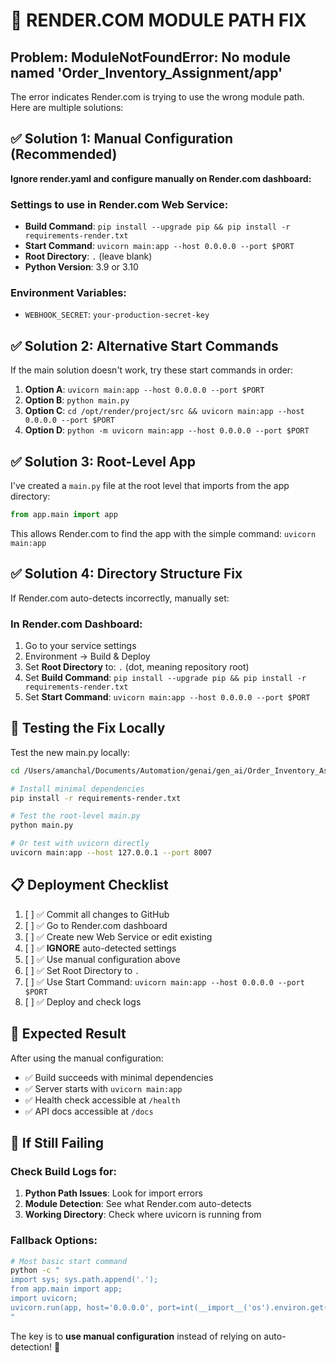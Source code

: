 # 🚨 RENDER.COM MODULE PATH FIX

## Problem: ModuleNotFoundError: No module named 'Order_Inventory_Assignment/app'

The error indicates Render.com is trying to use the wrong module path. Here are multiple solutions:

## ✅ Solution 1: Manual Configuration (Recommended)

**Ignore render.yaml and configure manually on Render.com dashboard:**

### Settings to use in Render.com Web Service:
- **Build Command**: `pip install --upgrade pip && pip install -r requirements-render.txt`
- **Start Command**: `uvicorn main:app --host 0.0.0.0 --port $PORT`
- **Root Directory**: `.` (leave blank)
- **Python Version**: 3.9 or 3.10

### Environment Variables:
- `WEBHOOK_SECRET`: `your-production-secret-key`

## ✅ Solution 2: Alternative Start Commands

If the main solution doesn't work, try these start commands in order:

1. **Option A**: `uvicorn main:app --host 0.0.0.0 --port $PORT`
2. **Option B**: `python main.py`
3. **Option C**: `cd /opt/render/project/src && uvicorn main:app --host 0.0.0.0 --port $PORT`
4. **Option D**: `python -m uvicorn main:app --host 0.0.0.0 --port $PORT`

## ✅ Solution 3: Root-Level App

I've created a `main.py` file at the root level that imports from the app directory:

```python
from app.main import app
```

This allows Render.com to find the app with the simple command: `uvicorn main:app`

## ✅ Solution 4: Directory Structure Fix

If Render.com auto-detects incorrectly, manually set:

### In Render.com Dashboard:
1. Go to your service settings
2. Environment → Build & Deploy
3. Set **Root Directory** to: `.` (dot, meaning repository root)
4. Set **Build Command**: `pip install --upgrade pip && pip install -r requirements-render.txt`
5. Set **Start Command**: `uvicorn main:app --host 0.0.0.0 --port $PORT`

## 🔧 Testing the Fix Locally

Test the new main.py locally:

```bash
cd /Users/amanchal/Documents/Automation/genai/gen_ai/Order_Inventory_Assignment

# Install minimal dependencies
pip install -r requirements-render.txt

# Test the root-level main.py
python main.py

# Or test with uvicorn directly
uvicorn main:app --host 127.0.0.1 --port 8007
```

## 📋 Deployment Checklist

1. [ ] ✅ Commit all changes to GitHub
2. [ ] ✅ Go to Render.com dashboard
3. [ ] ✅ Create new Web Service or edit existing
4. [ ] ✅ **IGNORE** auto-detected settings
5. [ ] ✅ Use manual configuration above
6. [ ] ✅ Set Root Directory to `.`
7. [ ] ✅ Use Start Command: `uvicorn main:app --host 0.0.0.0 --port $PORT`
8. [ ] ✅ Deploy and check logs

## 🎯 Expected Result

After using the manual configuration:
- ✅ Build succeeds with minimal dependencies
- ✅ Server starts with `uvicorn main:app`
- ✅ Health check accessible at `/health`
- ✅ API docs accessible at `/docs`

## 🚨 If Still Failing

### Check Build Logs for:
1. **Python Path Issues**: Look for import errors
2. **Module Detection**: See what Render.com auto-detects
3. **Working Directory**: Check where uvicorn is running from

### Fallback Options:
```bash
# Most basic start command
python -c "
import sys; sys.path.append('.'); 
from app.main import app; 
import uvicorn; 
uvicorn.run(app, host='0.0.0.0', port=int(__import__('os').environ.get('PORT', 8007)))
"
```

The key is to **use manual configuration** instead of relying on auto-detection! 🚀
